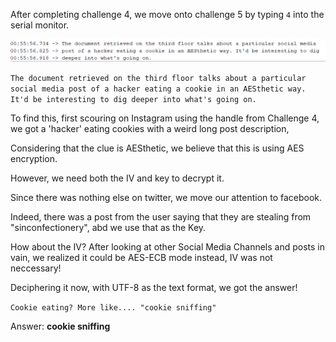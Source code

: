 After completing challenge 4, we move onto challenge 5 by typing `4` into the serial monitor.

![Challenge5](challenge5.png)

`The document retrieved on the third floor talks about a particular social media post of a hacker eating a cookie in an AESthetic way. It'd be interesting to dig deeper into what's going on.`

To find this, first scouring on Instagram using the handle from Challenge 4, we got a 'hacker' eating cookies with a weird long post description,

Considering that the clue is AESthetic, we believe that this is using AES encryption.

However, we need both the IV and key to decrypt it.

Since there was nothing else on twitter, we move our attention to facebook. 

Indeed, there was a post from the user saying that they are stealing from "sinconfectionery", abd we use that as the Key. 

How about the IV? After looking at other Social Media Channels and posts in vain, we realized it could be AES-ECB mode instead, IV was not neccessary!

Deciphering it now, with UTF-8 as the text format, we got the answer!

`Cookie eating? More like.... "cookie sniffing"`

Answer: **cookie sniffing**
